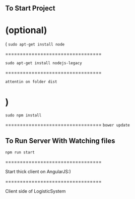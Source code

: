 ## To Start Project
(optional)
=================================
(
 `sudo apt-get install node`
 
=================================

 `sudo apt-get install nodejs-legacy`
 
=================================

 `attentin on folder dist`
 
 )
================================

`sudo npm install`

=================================
`bower update`

## To Run Server With Watching files
`npm run start`

=================================

Start thick client on AngularJS:)

=================================

Client side of LogisticSystem

